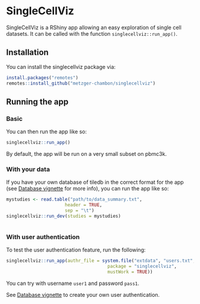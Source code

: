 # SingleCellViz

<!-- badges: start -->

<!-- badges: end -->

SingleCellViz is a RShiny app allowing an easy exploration of single cell datasets. It can be called with the function `singlecellviz::run_app()`.

## Installation

You can install the singlecellviz package via:

```r
install.packages("remotes")
remotes::install_github("metzger-chambon/singlecellviz")
```

## Running the app 

### Basic 

You can then run the app like so:

```r
singlecellviz::run_app()
```

By default, the app will be run on a very small subset on pbmc3k.

### With your data
 
If you have your own database of tiledb in the correct format for the app (see [Database vignette](articles/database.html) for more info), you can run the app like so:

```r
mystudies <- read.table("path/to/data_summary.txt",
                      header = TRUE,
                      sep = "\t")
singlecellviz::run_dev(studies = mystudies)
        
```

### With user authentication

To test the user authentication feature, run the following:

```r
singlecellviz::run_app(authr_file = system.file("extdata", "users.txt",
                                      package = "singlecellviz",
                                      mustWork = TRUE))
```

You can try with username `user1` and password `pass1`.

See [Database vignette](articles/deployment.html) to create your own user authentication.

